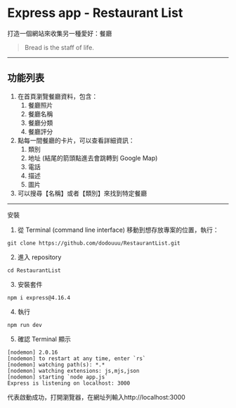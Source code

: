# Express app - Restaurant List
打造一個網站來收集另一種愛好：餐廳
> Bread is the staff of life.
---
## 功能列表

1. 在首頁瀏覽餐廳資料，包含：
    1. 餐廳照片
    2. 餐廳名稱
    3. 餐廳分類
    4. 餐廳評分
2. 點每一間餐廳的卡片，可以查看詳細資訊：
    1. 類別
    2. 地址 (結尾的箭頭點進去會跳轉到 Google Map)
    3. 電話
    4. 描述
    5. 圖片
3. 可以搜尋【名稱】或者【類別】來找到特定餐廳
---
安裝
1. 從 Terminal (command line interface) 移動到想存放專案的位置，執行：
```
git clone https://github.com/dodouuu/RestaurantList.git
```
2. 進入 repository 
```
cd RestaurantList
```
3. 安裝套件
```
npm i express@4.16.4
```
4. 執行
```
npm run dev
```
5. 確認 Terminal 顯示
```
[nodemon] 2.0.16
[nodemon] to restart at any time, enter `rs`
[nodemon] watching path(s): *.*
[nodemon] watching extensions: js,mjs,json
[nodemon] starting `node app.js`
Express is listening on localhost: 3000
```
代表啟動成功，打開瀏覽器，在網址列輸入http://localhost:3000
